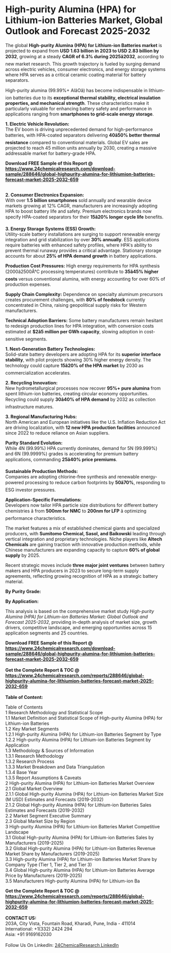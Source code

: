 <h1>High-purity Alumina (HPA) for Lithium-ion Batteries Market, Global Outlook and Forecast 2025-2032</h1><p>The global <strong>High-purity Alumina (HPA) for Lithium-ion Batteries market</strong> is projected to expand from <strong>USD 1.63 billion in 2023 to USD 2.83 billion by 2032</strong>, growing at a steady <strong>CAGR of 6.3% during 2025â2032</strong>, according to new market research. This growth trajectory is fueled by surging demand across electric vehicles, consumer electronics, and energy storage systems where HPA serves as a critical ceramic coating material for battery separators.</p><p>High-purity alumina (99.99%+ AlâOâ) has become indispensable in lithium-ion batteries due to its <strong>exceptional thermal stability, electrical insulation properties, and mechanical strength</strong>. These characteristics make it particularly valuable for enhancing battery safety and performance in applications ranging from <strong>smartphones to grid-scale energy storage</strong>.</p><p><strong>1. Electric Vehicle Revolution:</strong><br>
The EV boom is driving unprecedented demand for high-performance batteries, with HPA-coated separators delivering <strong>40â50% better thermal resistance</strong> compared to conventional materials. Global EV sales are projected to reach 45 million units annually by 2030, creating a massive addressable market for battery-grade HPA.</p><div><b>Download FREE Sample of this Report @ 
            <a href="https://www.24chemicalresearch.com/download-sample/288646/global-highpurity-alumina-for-lithiumion-batteries-forecast-market-2025-2032-659">
            https://www.24chemicalresearch.com/download-sample/288646/global-highpurity-alumina-for-lithiumion-batteries-forecast-market-2025-2032-659</a></b></div><br><p><strong>2. Consumer Electronics Expansion:</strong><br>
With over <strong>1.5 billion smartphones</strong> sold annually and wearable device markets growing at 12% CAGR, manufacturers are increasingly adopting HPA to boost battery life and safety. Premium electronics brands now specify HPA-coated separators for their <strong>15â20% longer cycle life</strong> benefits.</p><p><strong>3. Energy Storage Systems (ESS) Growth:</strong><br>
Utility-scale battery installations are surging to support renewable energy integration and grid stabilization by over <strong>30% annually</strong>. ESS applications require batteries with enhanced safety profiles, where HPA's ability to prevent thermal runaway provides a critical advantage. Stationary storage accounts for about <strong>25% of HPA demand growth</strong> in battery applications.</p><p><strong>Production Cost Pressures:</strong> High energy requirements for HPA synthesis (2000â2500Â°C processing temperatures) contribute to <strong>35â45% higher costs</strong> versus conventional alumina, with energy accounting for over 60% of production expenses.</p><p><strong>Supply Chain Complexity:</strong> Dependence on specialty aluminum precursors creates procurement challenges, with <strong>80% of feedstock</strong> currently concentrated in China, raising geopolitical supply risks for Western manufacturers.</p><p><strong>Technical Adoption Barriers:</strong> Some battery manufacturers remain hesitant to redesign production lines for HPA integration, with conversion costs estimated at <strong>$2â5 million per GWh capacity</strong>, slowing adoption in cost-sensitive segments.</p><p><strong>1. Next-Generation Battery Technologies:</strong><br>
Solid-state battery developers are adopting HPA for its <strong>superior interface stability</strong>, with pilot projects showing 30% higher energy density. The technology could capture <strong>15â20% of the HPA market</strong> by 2030 as commercialization accelerates.</p><p><strong>2. Recycling Innovation:</strong><br>
New hydrometallurgical processes now recover <strong>95%+ pure alumina</strong> from spent lithium-ion batteries, creating circular economy opportunities. Recycling could supply <strong>30â40% of HPA demand</strong> by 2032 as collection infrastructure matures.</p><p><strong>3. Regional Manufacturing Hubs:</strong><br>
North American and European initiatives like the U.S. Inflation Reduction Act are driving localization, with <strong>12 new HPA production facilities</strong> announced since 2022 to reduce reliance on Asian suppliers.</p><p><strong>Purity Standard Evolution:</strong> <br>
	While 4N (99.99%) HPA currently dominates, demand for 5N (99.999%) and 6N (99.9999%) grades is accelerating for premium battery applications, commanding <strong>25â40% price premiums</strong>.</p><p><strong>Sustainable Production Methods:</strong><br>
	Companies are adopting chlorine-free synthesis and renewable energy-powered processing to reduce carbon footprints by <strong>50â70%</strong>, responding to ESG investor pressures.</p><p><strong>Application-Specific Formulations:</strong><br>
	Developers now tailor HPA particle size distributions for different battery chemistries â from <strong>500nm for NMC</strong> to <strong>200nm for LFP</strong> â optimizing performance characteristics.</p><p>The market features a mix of established chemical giants and specialized producers, with <strong>Sumitomo Chemical, Sasol, and Baikowski</strong> leading through vertical integration and proprietary technologies. Niche players like <strong>Altech Chemicals</strong> are gaining traction with innovative production methods, while Chinese manufacturers are expanding capacity to capture <strong>60% of global supply</strong> by 2025.</p><p>Recent strategic moves include <strong>three major joint ventures</strong> between battery makers and HPA producers in 2023 to secure long-term supply agreements, reflecting growing recognition of HPA as a strategic battery material.</p><p><strong>By Purity Grade:</strong></p><p><strong>By Application:</strong></p><p>This analysis is based on the comprehensive market study <em>High-purity Alumina (HPA) for Lithium-ion Batteries Market: Global Outlook and Forecast 2025-2032</em>, providing in-depth analysis of market size, growth drivers, competitive landscape, and emerging opportunities across 15 application segments and 25 countries.</p><div><b>Download FREE Sample of this Report @ 
            <a href="https://www.24chemicalresearch.com/download-sample/288646/global-highpurity-alumina-for-lithiumion-batteries-forecast-market-2025-2032-659">
            https://www.24chemicalresearch.com/download-sample/288646/global-highpurity-alumina-for-lithiumion-batteries-forecast-market-2025-2032-659</a></b></div><br><div><b>Get the Complete Report & TOC @ 
            <a href="https://www.24chemicalresearch.com/reports/288646/global-highpurity-alumina-for-lithiumion-batteries-forecast-market-2025-2032-659">
            https://www.24chemicalresearch.com/reports/288646/global-highpurity-alumina-for-lithiumion-batteries-forecast-market-2025-2032-659</a></b></div><br>
            <b>Table of Content:</b><p>Table of Contents<br />
1 Research Methodology and Statistical Scope<br />
1.1 Market Definition and Statistical Scope of High-purity Alumina (HPA) for Lithium-ion Batteries<br />
1.2 Key Market Segments<br />
1.2.1 High-purity Alumina (HPA) for Lithium-ion Batteries Segment by Type<br />
1.2.2 High-purity Alumina (HPA) for Lithium-ion Batteries Segment by Application<br />
1.3 Methodology & Sources of Information<br />
1.3.1 Research Methodology<br />
1.3.2 Research Process<br />
1.3.3 Market Breakdown and Data Triangulation<br />
1.3.4 Base Year<br />
1.3.5 Report Assumptions & Caveats<br />
2 High-purity Alumina (HPA) for Lithium-ion Batteries Market Overview<br />
2.1 Global Market Overview<br />
2.1.1 Global High-purity Alumina (HPA) for Lithium-ion Batteries Market Size (M USD) Estimates and Forecasts (2019-2032)<br />
2.1.2 Global High-purity Alumina (HPA) for Lithium-ion Batteries Sales Estimates and Forecasts (2019-2032)<br />
2.2 Market Segment Executive Summary<br />
2.3 Global Market Size by Region<br />
3 High-purity Alumina (HPA) for Lithium-ion Batteries Market Competitive Landscape<br />
3.1 Global High-purity Alumina (HPA) for Lithium-ion Batteries Sales by Manufacturers (2019-2025)<br />
3.2 Global High-purity Alumina (HPA) for Lithium-ion Batteries Revenue Market Share by Manufacturers (2019-2025)<br />
3.3 High-purity Alumina (HPA) for Lithium-ion Batteries Market Share by Company Type (Tier 1, Tier 2, and Tier 3)<br />
3.4 Global High-purity Alumina (HPA) for Lithium-ion Batteries Average Price by Manufacturers (2019-2025)<br />
3.5 Manufacturers High-purity Alumina (HPA) for Lithium-ion Ba</p><div><b>Get the Complete Report & TOC @ 
            <a href="https://www.24chemicalresearch.com/reports/288646/global-highpurity-alumina-for-lithiumion-batteries-forecast-market-2025-2032-659">
            https://www.24chemicalresearch.com/reports/288646/global-highpurity-alumina-for-lithiumion-batteries-forecast-market-2025-2032-659</a></b></div><br><b>CONTACT US:</b><br>
            203A, City Vista, Fountain Road, Kharadi, Pune, India - 411014<br>
            International: +1(332) 2424 294<br>
            Asia: +91 9169162030 <br><br>
            Follow Us On LinkedIn: <a href="https://www.linkedin.com/company/24chemicalresearch/">24ChemicalResearch LinkedIn</a>